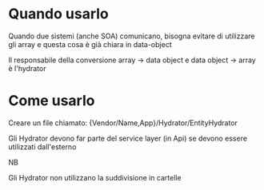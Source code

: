 # Quando usarlo

Quando due sistemi (anche SOA) comunicano, bisogna evitare di utilizzare gli array e questa cosa è già chiara in data-object

Il responsabile della conversione array -> data object e data object -> array è l'hydrator

# Come usarlo

Creare un file chiamato: {Vendor/Name,App}/Hydrator/EntityHydrator

Gli Hydrator devono far parte del service layer (in Api) se devono essere utilizzati dall'esterno

NB

Gli Hydrator non utilizzano la suddivisione in cartelle